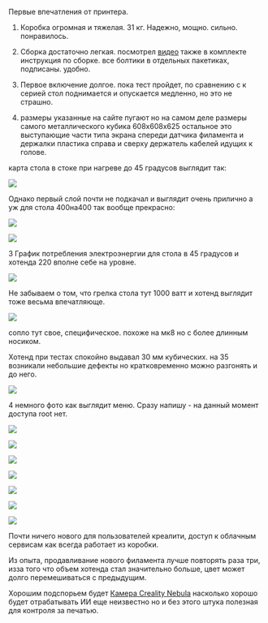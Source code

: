 Первые впечатления от принтера.

1. Коробка огромная и тяжелая. 31 кг. Надежно, мощно. сильно. понравилось.

2. Сборка достаточно легкая. посмотрел [видео](https://youtu.be/VDOPQRVCY3I?si=ck5SxVFJXiyOnVK2) также в комплекте инструкция по сборке. все болтики в отдельных пакетиках, подписаны. удобно.

3. Первое включение долгое. пока тест пройдет, по сравнению с к серией стол поднимается и опускается медленно, но это не страшно. 

4. размеры указанные на сайте пугают но на самом деле размеры самого металлического кубика 608х608х625 остальное это выступающие части типа экрана спереди датчика филамента и держалки пластика справа и сверху держатель кабелей идущих к голове.

карта стола в стоке при нагреве до 45 градусов выглядит так:

![](/images/map1.jpg) 

Однако первый слой почти не подкачал и выглядит очень прилично а уж для стола 400на400 так вообще прекрасно:

![](/images/first_layer.jpg)

![](/images/first_layer2.jpg)


3 График потребления электроэнергии для стола в 45 градусов и хотенда 220 вполне себе на уровне.

![](/images/watt.jpg)

 Не забываем о том, что грелка стола тут 1000 ватт и хотенд выглядит тоже весьма впечатляюще. 
 
 
![](/images/hotend.jpg)
 

сопло тут свое, специфическое. похоже на мк8 но с более длинным носиком.


 Хотенд при тестах спокойно выдавал 30 мм кубических. на 35 возникали небольшие дефекты но кратковременно можно разгонять и до него. 

 ![](/images/flowtest.jpg)



4 немного фото как выглядит меню. Сразу напишу - на данный момент доступа root нет. 

![](/images/menu1.jpg)

![](/images/menu2.jpg)

![](/images/menu3.jpg)

![](/images/menu4.jpg)

![](/images/menu5.jpg)

![](/images/menu6.jpg)

![](/images/menu7.jpg)

Почти ничего нового для пользователей креалити, доступ к облачным сервисам как всегда работает из коробки.

Из  опыта, продавливание нового филамента лучше повторять раза три, изза того что объем хотенда стал значительно больше, цвет может долго перемешиваться с предыдущим. 

Хорошим подспорьем будет [Камера Creality Nebula](https://aliexpress.ru/item/1005006159528565.html) насколько хорошо будет отрабатывать ИИ еще неизвестно но и без этого штука полезная  для контроля за печатью.


